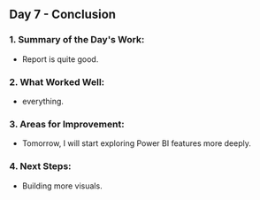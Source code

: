 ## Day 7 - Conclusion

### 1. Summary of the Day's Work:
- Report is quite good.

### 2. What Worked Well:
- everything.

### 3. Areas for Improvement:
- Tomorrow, I will start exploring Power BI features more deeply.

### 4. Next Steps:
- Building more visuals.
